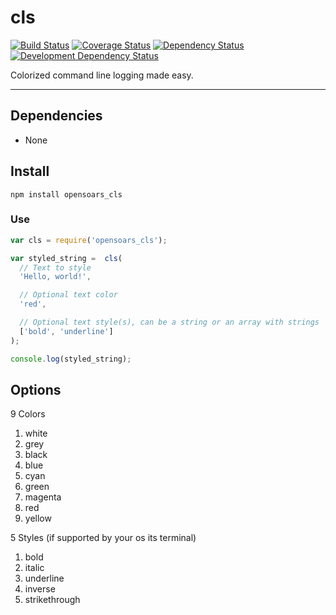cls
===

[![Build Status](https://img.shields.io/travis/opensoars/cls.svg?style=flat)](https://travis-ci.org/opensoars/cls)
[![Coverage Status](https://img.shields.io/coveralls/opensoars/cls.svg?style=flat)](https://coveralls.io/r/opensoars/cls)
[![Dependency Status](https://david-dm.org/opensoars/cls.svg?style=flat)](https://david-dm.org/opensoars/cls)
[![Development Dependency Status](https://david-dm.org/opensoars/cls/dev-status.svg?style=flat)](https://david-dm.org/opensoars/cls#info=devDependencies&view=table)


Colorized command line logging made easy.

---

## Dependencies
* None


## Install
`npm install opensoars_cls`

### Use
```js
var cls = require('opensoars_cls');

var styled_string =  cls(
  // Text to style
  'Hello, world!',        

  // Optional text color 
  'red',

  // Optional text style(s), can be a string or an array with strings
  ['bold', 'underline']
);

console.log(styled_string);
```

## Options

9 Colors

1. white
2. grey
3. black
4. blue
5. cyan
6. green
7. magenta
8. red
9. yellow

5 Styles (if supported by your os its terminal)

1. bold
2. italic
3. underline
4. inverse
5. strikethrough
